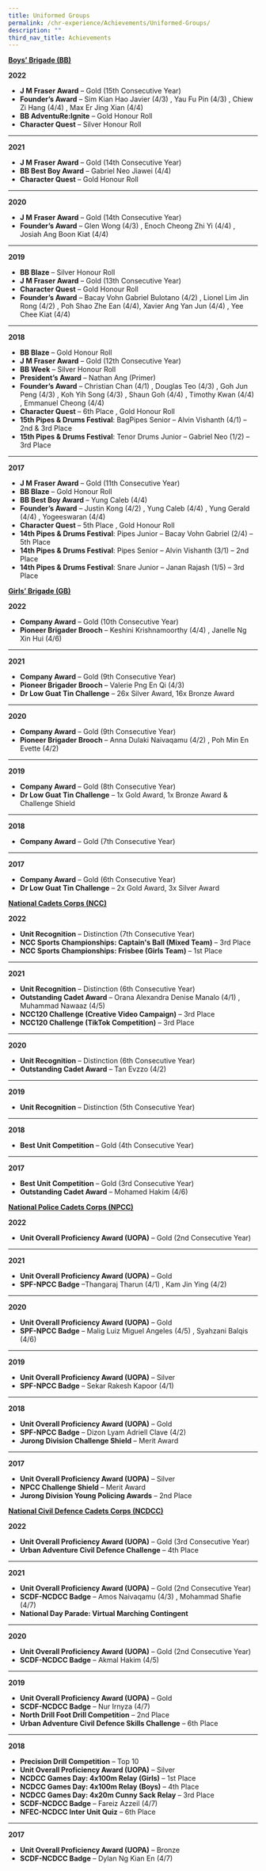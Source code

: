 ```yaml
---
title: Uniformed Groups
permalink: /chr-experience/Achievements/Uniformed-Groups/
description: ""
third_nav_title: Achievements
---
```

<strong><u>Boys’ Brigade (BB)</u></strong>

**2022**
*  **J M Fraser Award** – Gold (15th Consecutive Year) 
*  **Founder’s Award** – Sim Kian Hao Javier (4/3) , Yau Fu Pin (4/3) , Chiew Zi Hang (4/4) , Max Er Jing Xian (4/4)
*  **BB AdventuRe:Ignite** – Gold Honour Roll
*  **Character Quest** – Silver Honour Roll

----

**2021**
*  **J M Fraser Award** – Gold (14th Consecutive Year) 
*  **BB Best Boy Award** – Gabriel Neo Jiawei (4/4)
*  **Character Quest** – Gold Honour Roll

----

**2020**
*  **J M Fraser Award** – Gold (14th Consecutive Year) 
*  **Founder’s Award** – Glen Wong (4/3) , Enoch Cheong Zhi Yi (4/4) , Josiah Ang Boon Kiat (4/4)

-----

**2019**
*  **BB Blaze** – Silver Honour Roll 
*  **J M Fraser Award** – Gold (13th Consecutive Year)
*  **Character Quest** – Gold Honour Roll
*  **Founder’s Award** – Bacay Vohn Gabriel Bulotano (4/2) , Lionel Lim Jin Rong (4/2) , Poh Shao Zhe Ean (4/4), Xavier Ang Yan Jun (4/4) , Yee Chee Kiat (4/4)

----

**2018**
*  **BB Blaze** – Gold Honour Roll
*  **J M Fraser Award** – Gold (12th Consecutive Year)
*  **BB Week** – Silver Honour Roll
*  **President’s Award** – Nathan Ang (Primer)
*  **Founder’s Award** – Christian Chan (4/1) , Douglas Teo (4/3) , Goh Jun Peng (4/3) , Koh Yih Song (4/3) , Shaun Goh (4/4) , Timothy Kwan (4/4) , Emmanuel Cheong (4/4)
*  **Character Quest** – 6th Place , Gold Honour Roll
*  **15th Pipes & Drums Festival**: BagPipes Senior – Alvin Vishanth (4/1) – 2nd & 3rd Place
*  **15th Pipes & Drums Festival**: Tenor Drums Junior – Gabriel Neo (1/2) – 3rd Place

----

**2017**
*  **J M Fraser Award** – Gold (11th Consecutive Year)
*  **BB Blaze** – Gold Honour Roll
*  **BB Best Boy Award** – Yung Caleb (4/4)
*  **Founder’s Award** – Justin Kong (4/2) , Yung Caleb (4/4) , Yung Gerald (4/4) , Yogeeswaran (4/4)
*  **Character Quest** – 5th Place , Gold Honour Roll
*  **14th Pipes & Drums Festival**: Pipes Junior – Bacay Vohn Gabriel (2/4) – 5th Place
*  **14th Pipes & Drums Festival**: Pipes Senior – Alvin Vishanth (3/1) – 2nd Place
*  **14th Pipes & Drums Festival**: Snare Junior – Janan Rajash (1/5) – 3rd Place


<strong><u>Girls’ Brigade (GB)</u></strong>

**2022**
*  **Company Award** – Gold (10th Consecutive Year)
*  **Pioneer Brigader Brooch** – Keshini Krishnamoorthy (4/4) , Janelle Ng Xin Hui (4/6)

----

**2021**
*  **Company Award** – Gold (9th Consecutive Year)
*  **Pioneer Brigader Brooch** – Valerie Png En Qi (4/3)
*  **Dr Low Guat Tin Challenge** – 26x Silver Award, 16x Bronze Award

----

**2020**
*  **Company Award** – Gold (9th Consecutive Year)
*  **Pioneer Brigader Brooch** – Anna Dulaki Naivaqamu (4/2) , Poh Min En Evette (4/2)

----

**2019**
*  **Company Award** – Gold (8th Consecutive Year)
*  **Dr Low Guat Tin Challenge** – 1x Gold Award, 1x Bronze Award & Challenge Shield

----


**2018**
*  **Company Award** – Gold (7th Consecutive Year)

----

**2017**
*  **Company Award** – Gold (6th Consecutive Year)
*  **Dr Low Guat Tin Challenge** – 2x Gold Award, 3x Silver Award



<strong><u>National Cadets Corps (NCC)</u></strong>

**2022**
*  **Unit Recognition** – Distinction (7th Consecutive Year)
*  **NCC Sports Championships: Captain's Ball (Mixed Team)** – 3rd Place
*  **NCC Sports Championships: Frisbee (Girls Team)** – 1st Place

----

**2021**
*  **Unit Recognition** – Distinction (6th Consecutive Year)
*  **Outstanding Cadet Award** – Orana Alexandra Denise Manalo (4/1) , Muhammad Nawaaz (4/5)
*  **NCC120 Challenge (Creative Video Campaign)** – 3rd Place
*  **NCC120 Challenge (TikTok Competition)** – 3rd Place

----

**2020**
*  **Unit Recognition** – Distinction (6th Consecutive Year)
*  **Outstanding Cadet Award** – Tan Evzzo (4/2)

----


**2019**
*  **Unit Recognition** – Distinction (5th Consecutive Year)

----


**2018**
* **Best Unit Competition** – Gold (4th Consecutive Year)

----

**2017**
*  **Best Unit Competition** – Gold (3rd Consecutive Year)
*  **Outstanding Cadet Award** – Mohamed Hakim (4/6)



<strong><u>National Police Cadets Corps (NPCC)</u></strong>

**2022**
*  **Unit Overall Proficiency Award (UOPA)** – Gold (2nd Consecutive Year)

---- 

**2021**
*  **Unit Overall Proficiency Award (UOPA)** – Gold
*  **SPF-NPCC Badge** –Thangaraj Tharun (4/1) , Kam Jin Ying (4/2)

---- 

**2020**
*  **Unit Overall Proficiency Award (UOPA)** – Gold
*  **SPF-NPCC Badge** – Malig Luiz Miguel Angeles (4/5) , Syahzani Balqis (4/6)

----

**2019**
*  **Unit Overall Proficiency Award (UOPA)** – Silver
*  **SPF-NPCC Badge** – Sekar Rakesh Kapoor (4/1)

-----

**2018**
*  **Unit Overall Proficiency Award (UOPA)** – Gold
*  **SPF-NPCC Badge** – Dizon Lyam Adriell Clave (4/2)
*  **Jurong Division Challenge Shield** – Merit Award
----

**2017**
*  **Unit Overall Proficiency Award (UOPA)** – Silver
*  **NPCC Challenge Shield** – Merit Award
*  **Jurong Division Young Policing Awards** – 2nd Place



<strong><u>National Civil Defence Cadets Corps (NCDCC)</u></strong>

**2022**
*  **Unit Overall Proficiency Award (UOPA)** – Gold (3rd Consecutive Year)
*  **Urban Adventure Civil Defence Challenge** – 4th Place

----

**2021**
*  **Unit Overall Proficiency Award (UOPA)** – Gold (2nd Consecutive Year)
*  **SCDF-NCDCC Badge** – Amos Naivaqamu (4/3) , Mohammad Shafie (4/7)
*  **National Day Parade: Virtual Marching Contingent** 

----

**2020**
*  **Unit Overall Proficiency Award (UOPA)** – Gold (2nd Consecutive Year)
*  **SCDF-NCDCC Badge** – Akmal Hakim (4/5)

----

**2019**
*  **Unit Overall Proficiency Award (UOPA)** – Gold
*  **SCDF-NCDCC Badge** – Nur Irnyza (4/7)
*  **North Drill Foot Drill Competition** – 2nd Place
*  **Urban Adventure Civil Defence Skills Challenge** – 6th Place

----

**2018**
*  **Precision Drill Competition** – Top 10
*  **Unit Overall Proficiency Award (UOPA)** – Silver
*  **NCDCC Games Day: 4x100m Relay (Girls)** – 1st Place
*  **NCDCC Games Day: 4x100m Relay (Boys)** – 4th Place
*  **NCDCC Games Day: 4x20m Cunny Sack Relay** – 3rd Place
*  **SCDF-NCDCC Badge** – Fareiz Azzeil (4/7)
*  **NFEC-NCDCC Inter Unit Quiz** – 6th Place

----

**2017**
*  **Unit Overall Proficiency Award (UOPA)** – Bronze 
*  **SCDF-NCDCC Badge** – Dylan Ng Kian En (4/7)